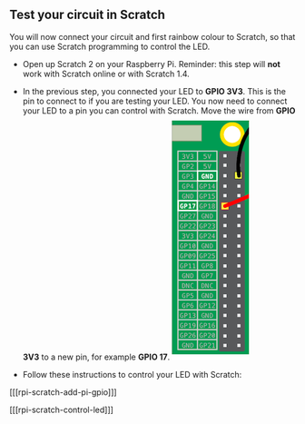 ## Test your circuit in Scratch

You will now connect your circuit and first rainbow colour to Scratch, so that you can use Scratch programming to control the LED.

+ Open up Scratch 2 on your Raspberry Pi. Reminder: this step will **not** work with Scratch online or with Scratch 1.4.

+ In the previous step, you connected your LED to **GPIO 3V3**. This is the pin to connect to if you are testing your LED. You now need to connect your LED to a pin you can control with Scratch. Move the wire from **GPIO 3V3** to a new pin, for example **GPIO 17**.
![Move Pin](images/movepin.png)

+ Follow these instructions to control your LED with Scratch:

[[[rpi-scratch-add-pi-gpio]]]

[[[rpi-scratch-control-led]]]
